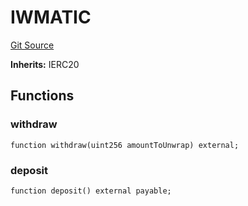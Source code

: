 # IWMATIC
[Git Source](https://github.com/digiv3rse/protocol-contracts/blob/0d518167a484d4368bad0990424be098fe779fa4/contracts/modules/interfaces/IWMATIC.sol)

**Inherits:**
IERC20


## Functions
### withdraw


```solidity
function withdraw(uint256 amountToUnwrap) external;
```

### deposit


```solidity
function deposit() external payable;
```

